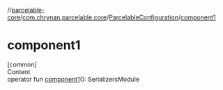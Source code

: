 //[parcelable-core](../../index.md)/[com.chrynan.parcelable.core](../index.md)/[ParcelableConfiguration](index.md)/[component1](component1.md)



# component1  
[common]  
Content  
operator fun [component1](component1.md)(): SerializersModule  



